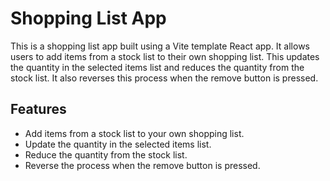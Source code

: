 # Shopping List App
This is a shopping list app built using a Vite template React app. It allows users to add items from a stock list to their own shopping list. This updates the quantity in the selected items list and reduces the quantity from the stock list. It also reverses this process when the remove button is pressed.

## Features
- Add items from a stock list to your own shopping list.
- Update the quantity in the selected items list.
- Reduce the quantity from the stock list.
- Reverse the process when the remove button is pressed.

